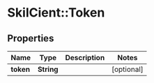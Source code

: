# SkilCient::Token

## Properties
Name | Type | Description | Notes
------------ | ------------- | ------------- | -------------
**token** | **String** |  | [optional] 


